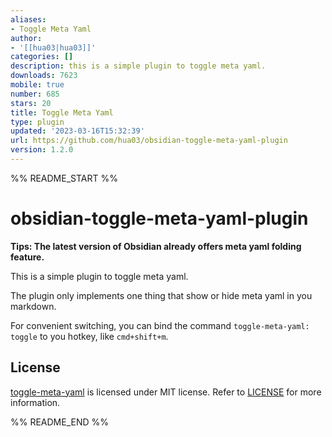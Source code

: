 ```yaml
---
aliases:
- Toggle Meta Yaml
author:
- '[[hua03|hua03]]'
categories: []
description: this is a simple plugin to toggle meta yaml.
downloads: 7623
mobile: true
number: 685
stars: 20
title: Toggle Meta Yaml
type: plugin
updated: '2023-03-16T15:32:39'
url: https://github.com/hua03/obsidian-toggle-meta-yaml-plugin
version: 1.2.0
---
```


%% README_START %%

# obsidian-toggle-meta-yaml-plugin

**Tips: The latest version of Obsidian already offers meta yaml folding feature.**

This is a simple plugin to toggle meta yaml. 

The plugin only implements one thing that show or hide meta yaml in you markdown.

For convenient switching, you can bind the command `toggle-meta-yaml: toggle` to you hotkey, like `cmd+shift+m`.

## License
[toggle-meta-yaml](https://github.com/hua03/obsidian-toggle-meta-yaml-plugin) is licensed under MIT license. Refer to [LICENSE](Licence) for more information.


%% README_END %%